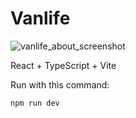 # Vanlife
![vanlife_about_screenshot](https://github.com/Katastropha/vanlife-project/assets/108684406/866bd305-f551-4798-ae95-d22fd5def080)

React + TypeScript + Vite

Run with this command:

````
npm run dev
````

